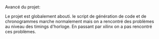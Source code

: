 Avancé du projet:

Le projet est globalement abouti. le script de génération de code et de chronogrammes marche normalement mais on a rencontré des problèmes au niveau des timings d'horloge. En passant par xilinx on a pas rencontré ces problèmes.